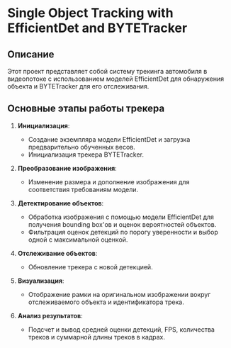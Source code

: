 # Single Object Tracking with EfficientDet and BYTETracker

## Описание

Этот проект представляет собой систему трекинга автомобиля в видеопотоке с использованием моделей EfficientDet для обнаружения объекта и BYTETracker для его отслеживания.

## Основные этапы работы трекера

1. **Инициализация**:
   - Создание экземпляра модели EfficientDet и загрузка предварительно обученных весов.
   - Инициализация трекера BYTETracker.

3. **Преобразование изображения**:
   - Изменение размера и дополнение изображения для соответствия требованиям модели.

4. **Детектирование объектов**:
   - Обработка изображения с помощью модели EfficientDet для получения bounding box'ов и оценок вероятностей объектов.
   - Фильтрация оценок детекций по порогу уверенности и выбор одной с максимальной оценкой.

5. **Отслеживание объектов**:
   - Обновление трекера с новой детекцией.

6. **Визуализация**:
   - Отображение рамки на оригинальном изображении вокруг отслеживаемого объекта и идентификатора трека.

7. **Анализ результатов**:
   - Подсчет и вывод средней оценки детекций, FPS, количества треков и суммарной длины треков в кадрах.
